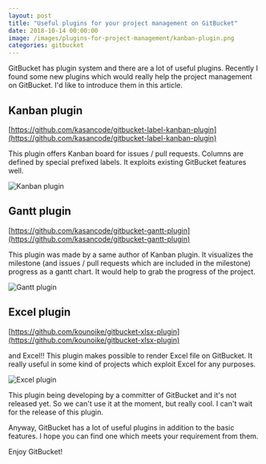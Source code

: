 ```yaml
---
layout: post
title: "Useful plugins for your project management on GitBucket"
date: 2018-10-14 00:00:00
image: /images/plugins-for-project-management/kanban-plugin.png
categories: gitbucket
---
```


GitBucket has plugin system and there are a lot of useful plugins. Recently I found some new plugins which would really help the project management on GitBucket. I'd like to introduce them in this article.

## Kanban plugin

[https://github.com/kasancode/gitbucket-label-kanban-plugin](https://github.com/kasancode/gitbucket-label-kanban-plugin)

This plugin offers Kanban board for issues / pull requests. Columns are defined by special prefixed labels. It exploits existing GitBucket features well.

![Kanban plugin]({{site.baseurl}}/images/plugins-for-project-management/kanban-plugin.png)

## Gantt plugin

[https://github.com/kasancode/gitbucket-gantt-plugin](https://github.com/kasancode/gitbucket-gantt-plugin)

This plugin was made by a same author of Kanban plugin. It visualizes the milestone (and issues / pull requests which are included in the milestone) progress as a gantt chart. It would help to grab the progress of the project.

![Gantt plugin]({{site.baseurl}}/images/plugins-for-project-management/gantt-plugin.png)

## Excel plugin

[https://github.com/kounoike/gitbucket-xlsx-plugin](https://github.com/kounoike/gitbucket-xlsx-plugin)

and Excel!! This plugin makes possible to render Excel file on GitBucket. It really useful in some kind of projects which exploit Excel for any purposes.

![Excel plugin]({{site.baseurl}}/images/plugins-for-project-management/excel-plugin.png)

This plugin being developing by a committer of GitBucket and it's not released yet. So we can't use it at the moment, but really cool. I can't wait for the release of this plugin.

Anyway, GitBucket has a lot of useful plugins in addition to the basic features. I hope you can find one which meets your requirement from them.

Enjoy GitBucket!
